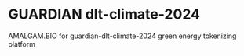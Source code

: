 # GUARDIAN dlt-climate-2024
AMALGAM.BIO for
guardian-dlt-climate-2024
green energy tokenizing platform
